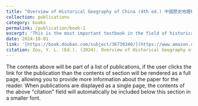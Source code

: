 ```yaml
---
title: "Overview of Historical Geography of China (4th ed.) 中國歷史地理概述"
collection: publications
category: books
permalink: /publication/book-1
excerpt: 'This is the most important textbook in the field of historical geography. Haonan is a key reviser and editor of this edition. The book covers topics such as the changes in climate, vegetation, river systems, coastlines, deserts, territorial boundaries, historical administrative divisions, population growth, distribution, and migration, regional development and geographical differences in ancient agriculture, the distribution and rise and fall of industries and mining over the dynasties, the historical changes in urban distribution and transportation routes, the regional differences in historical landscapes and their transformations, among others.'
date: 2024-10-01
link: '[https://book.douban.com/subject/36739340/](https://www.amazon.ca/%E4%B8%AD%E5%9B%BD%E5%8E%86%E5%8F%B2%E5%9C%B0%E7%90%86%E6%A6%82%E8%BF%B0%EF%BC%88%E7%AC%AC%E5%9B%9B%E7%89%88%EF%BC%89/dp/7572019137)'
citation: Zou, Y. L. (Ed.). (2024). Overview of Historical Geography of China (4th ed.). 中國歷史地理概述. Shanghai Educational Publishing House.
---
```


The contents above will be part of a list of publications, if the user clicks the link for the publication than the contents of section will be rendered as a full page, allowing you to provide more information about the paper for the reader. When publications are displayed as a single page, the contents of the above "citation" field will automatically be included below this section in a smaller font.
